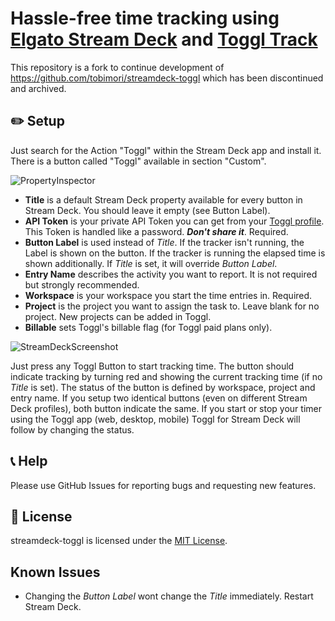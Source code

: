 # Hassle-free time tracking using [Elgato Stream Deck](https://www.elgato.com/en/gaming/stream-deck) and [Toggl Track](https://toggl.com/track/)

This repository is a fork to continue development of https://github.com/tobimori/streamdeck-toggl which has been discontinued and archived.

## ✏️ Setup

Just search for the Action "Toggl" within the Stream Deck app and install it. There is a button called "Toggl" available in section "Custom".

![PropertyInspector](resources/readme/PropertyInspector.png)

* **Title** is a default Stream Deck property available for every button in Stream Deck. You should leave it empty (see Button Label).
* **API Token** is your private API Token you can get from your [Toggl profile](https://track.toggl.com/profile). This Token is handled like a password. ***Don't share it***. Required.
* **Button Label** is used instead of *Title*. If the tracker isn't running, the Label is shown on the button. If the tracker is running the elapsed time is shown additionally. If *Title* is set, it will override *Button Label*.
* **Entry Name** describes the activity you want to report. It is not required but strongly recommended.
* **Workspace** is your workspace you start the time entries in. Required.
* **Project** is the project you want to assign the task to. Leave blank for no project. New projects can be added in Toggl.
* **Billable** sets Toggl's billable flag (for Toggl paid plans only).

![StreamDeckScreenshot](resources/readme/StreamDeckScreenshot.png)

Just press any Toggl Button to start tracking time. The button should indicate tracking by turning red and showing the current tracking time (if no *Title* is set). The status of the button is defined by workspace, project and entry name. If you setup two identical buttons (even on different Stream Deck profiles), both button indicate the same. If you start or stop your timer using the Toggl app (web, desktop, mobile) Toggl for Stream Deck will follow by changing the status.

## 📞 Help

Please use GitHub Issues for reporting bugs and requesting new features.

## 📄 License

streamdeck-toggl is licensed under the [MIT License](LICENSE).

## Known Issues

* Changing the *Button Label* wont change the *Title* immediately. Restart Stream Deck.
